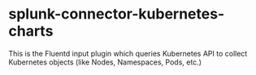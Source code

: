 # splunk-connector-kubernetes-charts
This is the Fluentd input plugin which queries Kubernetes API to collect Kubernetes objects (like Nodes, Namespaces, Pods, etc.)
